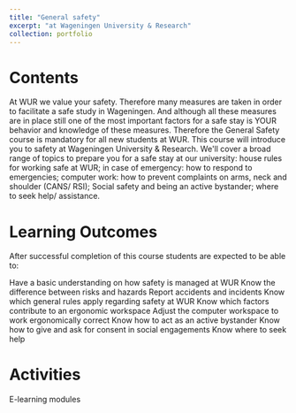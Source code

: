```yaml
---
title: "General safety"
excerpt: "at Wageningen University & Research"
collection: portfolio
---
```


Contents
=====
At WUR we value your safety. Therefore many measures are taken in order to facilitate a safe study in Wageningen. And although all these measures are in place still one of the most important factors for a safe stay is YOUR behavior and knowledge of these measures. Therefore the General Safety course is mandatory for all new students at WUR. This course will introduce you to safety at Wageningen University & Research. We'll cover a broad range of topics to prepare you for a safe stay at our university:
house rules for working safe at WUR;
in case of emergency: how to respond to emergencies;
computer work: how to prevent complaints on arms, neck and shoulder (CANS/ RSI);
Social safety and being an active bystander;
where to seek help/ assistance.

Learning Outcomes
=====
After successful completion of this course students are expected to be able to:

Have a basic understanding on how safety is managed at WUR
Know the difference between risks and hazards
Report accidents and incidents
Know which general rules apply regarding safety at WUR
Know which factors contribute to an ergonomic workspace
Adjust the computer workspace to work ergonomically correct
Know how to act as an active bystander
Know how to give and ask for consent in social engagements
Know where to seek help

Activities
=====
E-learning modules
